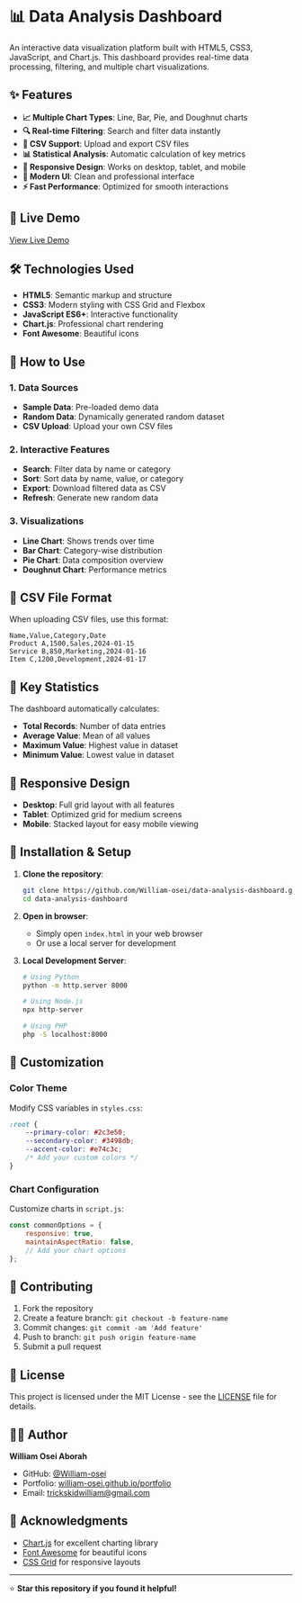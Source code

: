# 📊 Data Analysis Dashboard

An interactive data visualization platform built with HTML5, CSS3, JavaScript, and Chart.js. This dashboard provides real-time data processing, filtering, and multiple chart visualizations.

## ✨ Features

- **📈 Multiple Chart Types**: Line, Bar, Pie, and Doughnut charts
- **🔍 Real-time Filtering**: Search and filter data instantly
- **📁 CSV Support**: Upload and export CSV files
- **📊 Statistical Analysis**: Automatic calculation of key metrics
- **📱 Responsive Design**: Works on desktop, tablet, and mobile
- **🎨 Modern UI**: Clean and professional interface
- **⚡ Fast Performance**: Optimized for smooth interactions

## 🚀 Live Demo

[View Live Demo](https://william-osei.github.io/data-analysis-dashboard)

## 🛠️ Technologies Used

- **HTML5**: Semantic markup and structure
- **CSS3**: Modern styling with CSS Grid and Flexbox
- **JavaScript ES6+**: Interactive functionality
- **Chart.js**: Professional chart rendering
- **Font Awesome**: Beautiful icons

## 📖 How to Use

### 1. Data Sources
- **Sample Data**: Pre-loaded demo data
- **Random Data**: Dynamically generated random dataset
- **CSV Upload**: Upload your own CSV files

### 2. Interactive Features
- **Search**: Filter data by name or category
- **Sort**: Sort data by name, value, or category
- **Export**: Download filtered data as CSV
- **Refresh**: Generate new random data

### 3. Visualizations
- **Line Chart**: Shows trends over time
- **Bar Chart**: Category-wise distribution
- **Pie Chart**: Data composition overview
- **Doughnut Chart**: Performance metrics

## 💾 CSV File Format

When uploading CSV files, use this format:
```csv
Name,Value,Category,Date
Product A,1500,Sales,2024-01-15
Service B,850,Marketing,2024-01-16
Item C,1200,Development,2024-01-17
```

## 🎯 Key Statistics

The dashboard automatically calculates:
- **Total Records**: Number of data entries
- **Average Value**: Mean of all values
- **Maximum Value**: Highest value in dataset
- **Minimum Value**: Lowest value in dataset

## 📱 Responsive Design

- **Desktop**: Full grid layout with all features
- **Tablet**: Optimized grid for medium screens
- **Mobile**: Stacked layout for easy mobile viewing

## 🔧 Installation & Setup

1. **Clone the repository**:
   ```bash
   git clone https://github.com/William-osei/data-analysis-dashboard.git
   cd data-analysis-dashboard
   ```

2. **Open in browser**:
   - Simply open `index.html` in your web browser
   - Or use a local server for development

3. **Local Development Server**:
   ```bash
   # Using Python
   python -m http.server 8000
   
   # Using Node.js
   npx http-server
   
   # Using PHP
   php -S localhost:8000
   ```

## 🎨 Customization

### Color Theme
Modify CSS variables in `styles.css`:
```css
:root {
    --primary-color: #2c3e50;
    --secondary-color: #3498db;
    --accent-color: #e74c3c;
    /* Add your custom colors */
}
```

### Chart Configuration
Customize charts in `script.js`:
```javascript
const commonOptions = {
    responsive: true,
    maintainAspectRatio: false,
    // Add your chart options
};
```

## 🤝 Contributing

1. Fork the repository
2. Create a feature branch: `git checkout -b feature-name`
3. Commit changes: `git commit -am 'Add feature'`
4. Push to branch: `git push origin feature-name`
5. Submit a pull request

## 📄 License

This project is licensed under the MIT License - see the [LICENSE](LICENSE) file for details.

## 👨‍💻 Author

**William Osei Aborah**
- GitHub: [@William-osei](https://github.com/William-osei)
- Portfolio: [william-osei.github.io/portfolio](https://william-osei.github.io/portfolio)
- Email: trickskidwilliam@gmail.com

## 🙏 Acknowledgments

- [Chart.js](https://www.chartjs.org/) for excellent charting library
- [Font Awesome](https://fontawesome.com/) for beautiful icons
- [CSS Grid](https://developer.mozilla.org/en-US/docs/Web/CSS/CSS_Grid_Layout) for responsive layouts

---

⭐ **Star this repository if you found it helpful!**

